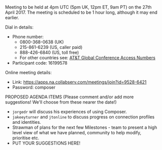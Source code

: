 Meeting to be held at 4pm UTC (5pm UK, 12pm ET, 9am PT) on the 27th April 2017.
The meeting is scheduled to be 1 hour long, although it may end earlier.

Dial in details:
* Phone number:
  * 0800-368-0638 (UK)
  * 215-861-6239 (US, caller paid)
  * 888-426-6840 (US, toll free)
  * For other countries see: [AT&T Global Conference Access Numbers](https://www.teleconference.att.com/servlet/glbAccess?process=1&accessCode=16199578&accessNumber=08003680638&brand=att&lang=English)
* Participant code: 16199578

Online meeting details:
* Link: https://apps.na.collabserv.com/meetings/join?id=9528-6421
* Password: composer

PROPOSED AGENDA ITEMS (Please comment and/or add more suggestions!  We'll choose from these nearer the date!)

* `jorgedr` will discuss his experiences of using Composer.
* `jakeeyturner` and `jtonline` to discuss progress on connection profiles and identities.
* Strawman of plans for the next few Milestones - team to present a high level view of what we have planned, community to help modify, prioritise etc.
* PUT YOUR SUGGESTIONS HERE!